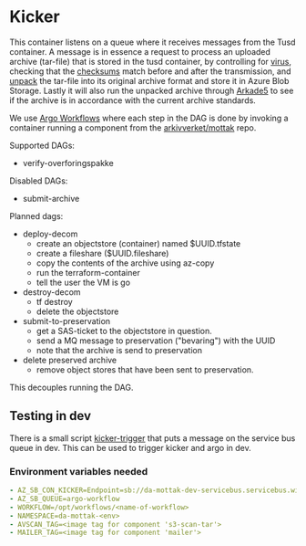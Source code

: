 # Kicker

This container listens on a queue where it receives messages from the Tusd container.
A message is in essence a request to process an uploaded archive (tar-file) that is stored in the tusd container,
by controlling for [virus](https://github.com/arkivverket/mottak/tree/develop/s3-scan-tar),
checking that the [checksums](https://github.com/arkivverket/mottak/tree/develop/s3-checksum256) match before and after the transmission,
and [unpack](https://github.com/arkivverket/mottak/tree/develop/s3-unpack) the tar-file into its original archive format and store it in Azure Blob Storage.
Lastly it will also run the unpacked archive through [Arkade5](https://github.com/arkivverket/mottak/tree/develop/arkade5)
to see if the archive is in accordance with the current archive standards.

We use [Argo Workflows](https://argoproj.github.io/projects/argo) where each step in the DAG is done by invoking a container
running a component from the [arkivverket/mottak](https://github.com/arkivverket/mottak) repo.

Supported DAGs:
 - verify-overforingspakke

Disabled DAGs:
- submit-archive

Planned dags:
 - deploy-decom
   - create an objectstore (container) named $UUID.tfstate
   - create a fileshare ($UUID.fileshare)
   - copy the contents of the archive using az-copy
   - run the terraform-container
   - tell the user the VM is go
 - destroy-decom
   - tf destroy
   - delete the objectstore
 - submit-to-preservation
   - get a SAS-ticket to the objectstore in question.
   - send a MQ message to preservation ("bevaring") with the UUID
   - note that the archive is send to preservation
 - delete preserved archive
   - remove object stores that have been sent to preservation.

This decouples running the DAG.


## Testing in dev
There is a small script [kicker-trigger](tests/kicker-trigger) that puts a message on the service bus queue in dev.
This can be used to trigger kicker and argo in dev.


### Environment variables needed
```yaml
- AZ_SB_CON_KICKER=Endpoint=sb://da-mottak-dev-servicebus.servicebus.windows.net/;SharedAccessKeyName=argo-kicker;SharedAccessKey=<secret>
- AZ_SB_QUEUE=argo-workflow
- WORKFLOW=/opt/workflows/<name-of-workflow>
- NAMESPACE=da-mottak-<env>
- AVSCAN_TAG=<image tag for component 's3-scan-tar'>
- MAILER_TAG=<image tag for component 'mailer'>
```
